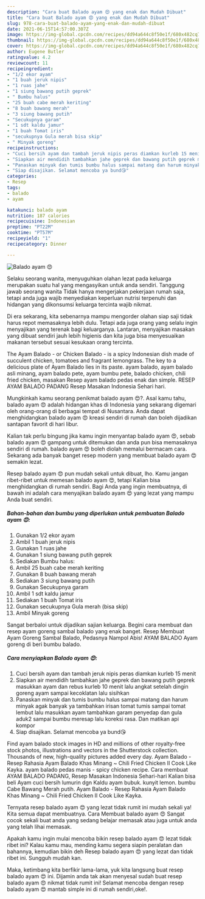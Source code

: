 ```yaml
---
description: "Cara buat Balado ayam 😍 yang enak dan Mudah Dibuat"
title: "Cara buat Balado ayam 😍 yang enak dan Mudah Dibuat"
slug: 978-cara-buat-balado-ayam-yang-enak-dan-mudah-dibuat
date: 2021-06-15T14:57:00.307Z
image: https://img-global.cpcdn.com/recipes/dd94a644c8f50e1f/680x482cq70/balado-ayam-😍-foto-resep-utama.jpg
thumbnail: https://img-global.cpcdn.com/recipes/dd94a644c8f50e1f/680x482cq70/balado-ayam-😍-foto-resep-utama.jpg
cover: https://img-global.cpcdn.com/recipes/dd94a644c8f50e1f/680x482cq70/balado-ayam-😍-foto-resep-utama.jpg
author: Eugene Butler
ratingvalue: 4.2
reviewcount: 11
recipeingredient:
- "1/2 ekor ayam"
- "1 buah jeruk nipis"
- "1 ruas jahe"
- "1 siung bawang putih geprek"
- " Bumbu halus"
- "25 buah cabe merah keriting"
- "8 buah bawang merah"
- "3 siung bawang putih"
- "Secukupnya garam"
- "1 sdt kaldu jamur"
- "1 buah Tomat iris"
- "secukupnya Gula merah bisa skip"
- " Minyak goreng"
recipeinstructions:
- "Cuci bersih ayam dan tambah jeruk nipis peras diamkan kurleb 15 menit"
- "Siapkan air mendidih tambahkan jahe geprek dan bawang putih geprek masukkan ayam dan rebus kurleb 10 menit lalu angkat setelah dingin goreng ayam sampai kecoklatan lalu sisihkan"
- "Panaskan minyak dan tumis bumbu halus sampai matang dan harum minyak agak banyak ya tambahkan irisan tomat tumis sampai tomat lembut lalu masukkan ayam tambahkan garam penyedap dan gula aduk2 sampai bumbu meresap lalu koreksi rasa. Dan matikan api kompor"
- "Siap disajikan. Selamat mencoba ya bund😘"
categories:
- Resep
tags:
- balado
- ayam

katakunci: balado ayam 
nutrition: 187 calories
recipecuisine: Indonesian
preptime: "PT22M"
cooktime: "PT57M"
recipeyield: "1"
recipecategory: Dinner

---
```



![Balado ayam 😍](https://img-global.cpcdn.com/recipes/dd94a644c8f50e1f/680x482cq70/balado-ayam-😍-foto-resep-utama.jpg)

Selaku seorang wanita, menyuguhkan olahan lezat pada keluarga merupakan suatu hal yang mengasyikan untuk anda sendiri. Tanggung jawab seorang  wanita Tidak hanya mengerjakan pekerjaan rumah saja, tetapi anda juga wajib menyediakan keperluan nutrisi terpenuhi dan hidangan yang dikonsumsi keluarga tercinta wajib nikmat.

Di era  sekarang, kita sebenarnya mampu mengorder olahan siap saji tidak harus repot memasaknya lebih dulu. Tetapi ada juga orang yang selalu ingin menyajikan yang terenak bagi keluarganya. Lantaran, menyajikan masakan yang dibuat sendiri jauh lebih higienis dan kita juga bisa menyesuaikan makanan tersebut sesuai kesukaan orang tercinta. 

The Ayam Balado - or Chicken Balado - is a spicy Indonesian dish made of succulent chicken, tomatoes and fragrant lemongrass. The key to a delicious plate of Ayam Balado lies in its paste. ayam balado, ayam balado asli minang, ayam balado pete, ayam bumbu pete, balado chicken, chili fried chicken, masakan Resep ayam balado pedas enak dan simple. RESEP AYAM BALADO PADANG Resep Masakan Indonesia Sehari hari.

Mungkinkah kamu seorang penikmat balado ayam 😍?. Asal kamu tahu, balado ayam 😍 adalah hidangan khas di Indonesia yang sekarang digemari oleh orang-orang di berbagai tempat di Nusantara. Anda dapat menghidangkan balado ayam 😍 kreasi sendiri di rumah dan boleh dijadikan santapan favorit di hari libur.

Kalian tak perlu bingung jika kamu ingin menyantap balado ayam 😍, sebab balado ayam 😍 gampang untuk ditemukan dan anda pun bisa memasaknya sendiri di rumah. balado ayam 😍 boleh diolah memalui bermacam cara. Sekarang ada banyak banget resep modern yang membuat balado ayam 😍 semakin lezat.

Resep balado ayam 😍 pun mudah sekali untuk dibuat, lho. Kamu jangan ribet-ribet untuk memesan balado ayam 😍, tetapi Kalian bisa menghidangkan di rumah sendiri. Bagi Anda yang ingin membuatnya, di bawah ini adalah cara menyajikan balado ayam 😍 yang lezat yang mampu Anda buat sendiri.

<!--inarticleads1-->

##### Bahan-bahan dan bumbu yang diperlukan untuk pembuatan Balado ayam 😍:

1. Gunakan 1/2 ekor ayam
1. Ambil 1 buah jeruk nipis
1. Gunakan 1 ruas jahe
1. Gunakan 1 siung bawang putih geprek
1. Sediakan  Bumbu halus:
1. Ambil 25 buah cabe merah keriting
1. Gunakan 8 buah bawang merah
1. Sediakan 3 siung bawang putih
1. Gunakan Secukupnya garam
1. Ambil 1 sdt kaldu jamur
1. Sediakan 1 buah Tomat iris
1. Gunakan secukupnya Gula merah (bisa skip)
1. Ambil  Minyak goreng


Sangat berbaloi untuk dijadikan sajian keluarga. Begini cara membuat dan resep ayam goreng sambal balado yang enak banget. Resep Membuat Ayam Goreng Sambal Balado, Pedasnya Nampol Abis! AYAM BALADO Ayam goreng di beri bumbu balado. 

<!--inarticleads2-->

##### Cara menyiapkan Balado ayam 😍:

1. Cuci bersih ayam dan tambah jeruk nipis peras diamkan kurleb 15 menit
1. Siapkan air mendidih tambahkan jahe geprek dan bawang putih geprek masukkan ayam dan rebus kurleb 10 menit lalu angkat setelah dingin goreng ayam sampai kecoklatan lalu sisihkan
1. Panaskan minyak dan tumis bumbu halus sampai matang dan harum minyak agak banyak ya tambahkan irisan tomat tumis sampai tomat lembut lalu masukkan ayam tambahkan garam penyedap dan gula aduk2 sampai bumbu meresap lalu koreksi rasa. Dan matikan api kompor
1. Siap disajikan. Selamat mencoba ya bund😘


Find ayam balado stock images in HD and millions of other royalty-free stock photos, illustrations and vectors in the Shutterstock collection. Thousands of new, high-quality pictures added every day. Ayam Balado - Resep Rahasia Ayam Balado Khas Minang ~ Chili Fried Chicken II Cook Like Kayka. ayam balado pedas manis - spicy chicken recipe. Cara membuat AYAM BALADO PADANG, Resep Masakan Indonesia Sehari-hari Kalian bisa beli Ayam cuci bersih lumurin dgn Kaldu ayam bubuk. kunyit lemon. bumbu Cabe Bawang Merah putih. Ayam Balado - Resep Rahasia Ayam Balado Khas Minang ~ Chili Fried Chicken II Cook Like Kayka. 

Ternyata resep balado ayam 😍 yang lezat tidak rumit ini mudah sekali ya! Kita semua dapat membuatnya. Cara Membuat balado ayam 😍 Sangat cocok sekali buat anda yang sedang belajar memasak atau juga untuk anda yang telah lihai memasak.

Apakah kamu ingin mulai mencoba bikin resep balado ayam 😍 lezat tidak ribet ini? Kalau kamu mau, mending kamu segera siapin peralatan dan bahannya, kemudian bikin deh Resep balado ayam 😍 yang lezat dan tidak ribet ini. Sungguh mudah kan. 

Maka, ketimbang kita berfikir lama-lama, yuk kita langsung buat resep balado ayam 😍 ini. Dijamin anda tak akan menyesal sudah buat resep balado ayam 😍 nikmat tidak rumit ini! Selamat mencoba dengan resep balado ayam 😍 mantab simple ini di rumah sendiri,oke!.

